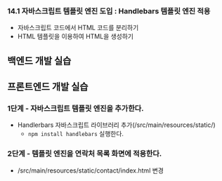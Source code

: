 ### 14.1 자바스크립트 템플릿 엔진 도입 : Handlebars 템플릿 엔진 적용

- 자바스크립트 코드에서 HTML 코드를 분리하기
- HTML 템플릿을 이용하여 HTML을 생성하기

## 백엔드 개발 실습


## 프론트엔드 개발 실습

### 1단계 - 자바스크립트 템플릿 엔진을 추가한다.

- Handlerbars 자바스크립트 라이브러리 추가(/src/main/resources/static/)
  - `npm install handlebars` 실행한다.

### 2단계 - 템플릿 엔진을 연락처 목록 화면에 적용한다.

- /src/main/resources/static/contact/index.html 변경 


#
